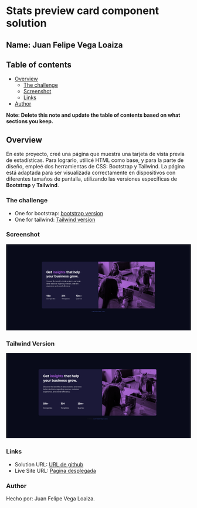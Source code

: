 # Stats preview card component solution

## Name: Juan Felipe Vega Loaiza

## Table of contents

- [Overview](#overview)
  - [The challenge](#the-challenge)
  - [Screenshot](#screenshot)
  - [Links](#links)
- [Author](#author)

**Note: Delete this note and update the table of contents based on what sections you keep.**

## Overview

En este proyecto, creé una página que muestra una tarjeta de vista previa de estadísticas. Para lograrlo, utilicé HTML como base, y para la parte de diseño, empleé dos herramientas de CSS: Bootstrap y Tailwind. La página está adaptada para ser visualizada correctamente en dispositivos con diferentes tamaños de pantalla, utilizando las versiones específicas de **Bootstrap** y **Tailwind**.

### The challenge

- One for bootstrap: [bootstrap version](http://127.0.0.1:5500/bootstrap.html)
- One for tailwind: [Tailwind version](http://127.0.0.1:5500/tailwind.html)

### Screenshot

![Bootstrap Screenshot](images/Captura%20de%20pantalla%202025-02-18%20121354.png)

### Tailwind Version
![Tailwind Screenshot](images/Captura%20de%20pantalla%202025-02-18%20122032.png)

### Links

- Solution URL: [URL de github](https://github.com/DSAW-2025-I/tailwind-bootstrap-mrvegal.git)
- Live Site URL: [Pagina desplegada]()

### Author
Hecho por: Juan Felipe Vega Loaiza.
